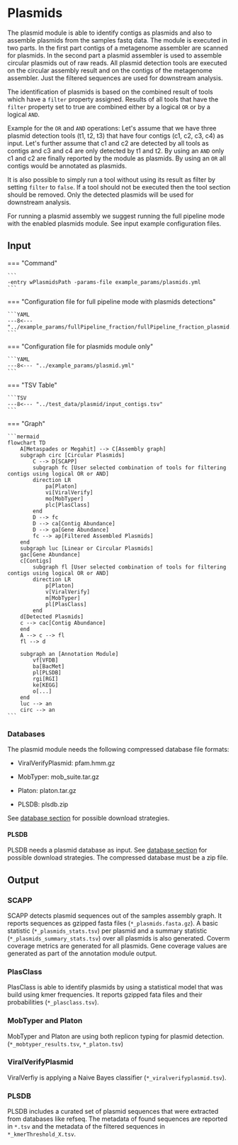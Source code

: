 # Plasmids

The plasmid module is able to identify contigs as plasmids and also to assemble plasmids from the samples fastq data. The module is executed in two
parts. In the first part contigs of a metagenome assembler are scanned for plasmids. In the second part a plasmid assembler is used to assemble
circular plasmids out of raw reads. All plasmid detection tools are executed on the circular assembly result and on the contigs of the metagenome assembler.
Just the filtered sequences are used for downstream analysis. 

The identification of plasmids is based on the combined result of tools which have a `filter` property assigned. Results of all tools that
have the `filter` property set to true are combined either by a logical `OR` or by a logical `AND`. 

Example for the `OR` and `AND` operations: 
Let's assume that we have three plasmid detection tools (t1, t2, t3) that have four contigs (c1, c2, c3, c4) as input. Let's further assume that c1 and c2 are detected by all tools as contigs and
c3 and c4 are only detected by t1 and t2. By using an `AND` only c1 and c2 are finally reported by the module as plasmids. By using an `OR` all contigs would be annotated as plasmids. 

It is also possible to simply run a tool without
using its result as filter by setting `filter` to `false`. If a tool should not be executed then the tool section should be removed.
Only the detected plasmids will be used for downstream analysis.


For running a plasmid assembly we suggest running the full pipeline mode with the enabled plasmids module. See input example configuration files.

## Input

=== "Command"

    ```
    -entry wPlasmidsPath -params-file example_params/plasmids.yml
    ```

=== "Configuration file for full pipeline mode with plasmids detections"

    ```YAML
    ---8<--- "../example_params/fullPipeline_fraction/fullPipeline_fraction_plasmid.yml"
    ```

=== "Configuration file for plasmids module only"

    ```YAML
    ---8<--- "../example_params/plasmid.yml"
    ```

=== "TSV Table"

    ```TSV
    ---8<--- "../test_data/plasmid/input_contigs.tsv"
    ```

=== "Graph"

    ```mermaid
    flowchart TD
        A[Metaspades or Megahit] --> C[Assembly graph] 
        subgraph circ [Circular Plasmids]
            C --> D[SCAPP]
            subgraph fc [User selected combination of tools for filtering contigs using logical OR or AND]
            direction LR
                pa[Platon]
                vi[ViralVerify]
                mo[MobTyper]
                plc[PlasClass]
            end
            D --> fc
            D --> ca[Contig Abundance]
            D --> ga[Gene Abundance]
            fc --> ap[Filtered Assembled Plasmids]
        end
        subgraph luc [Linear or Circular Plasmids]
        gac[Gene Abundance] 
        c[Contigs]
            subgraph fl [User selected combination of tools for filtering contigs using logical OR or AND]
            direction LR
                p[Platon]
                v[ViralVerify]
                m[MobTyper]
                pl[PlasClass]
            end
        d[Detected Plasmids]
        c --> cac[Contig Abundance]
        end
        A --> c --> fl
        fl --> d
    
        subgraph an [Annotation Module]
            vf[VFDB]
            ba[BacMet]
            pl[PLSDB]
            rgi[RGI]
            ke[KEGG]
            o[...]
        end
        luc --> an
        circ --> an
    ```

### Databases

The plasmid module needs the following compressed database file formats: 

* ViralVerifyPlasmid: pfam.hmm.gz

* MobTyper: mob_suite.tar.gz

* Platon: platon.tar.gz

* PLSDB: plsdb.zip

See [database section](../pipeline_configuration.md#database-input-configuration) for possible download strategies.

#### PLSDB

PLSDB needs a plasmid database as input. See [database section](../pipeline_configuration.md#database-input-configuration) for possible download strategies.
The compressed database must be a zip file. 

## Output

### SCAPP

SCAPP detects plasmid sequences out of the samples assembly graph.
It reports sequences as gzipped fasta files (`*_plasmids.fasta.gz`). A basic statistic (`*_plasmids_stats.tsv`) per plasmid and a summary statistic (`*_plasmids_summary_stats.tsv`) over all
plasmids is also generated. Coverm coverage metrics are generated for all plasmids. Gene coverage values are generated as part of the annotation module output.

### PlasClass

PlasClass is able to identify plasmids by using a statistical model that was build using kmer frequencies.
It reports gzipped fata files and their probabilities (`*_plasclass.tsv`).

### MobTyper and Platon

MobTyper and Platon are using both replicon typing for plasmid detection. (`*_mobtyper_results.tsv`, `*_platon.tsv`)

### ViralVerifyPlasmid

ViralVerfiy is applying a Naive Bayes classifier (`*_viralverifyplasmid.tsv`).

### PLSDB

PLSDB includes a curated set of plasmid sequences that were extracted from databases like refseq.
The metadata of found sequences are reported in `*.tsv` and the metadata of the filtered sequences in `*_kmerThreshold_X.tsv`.

